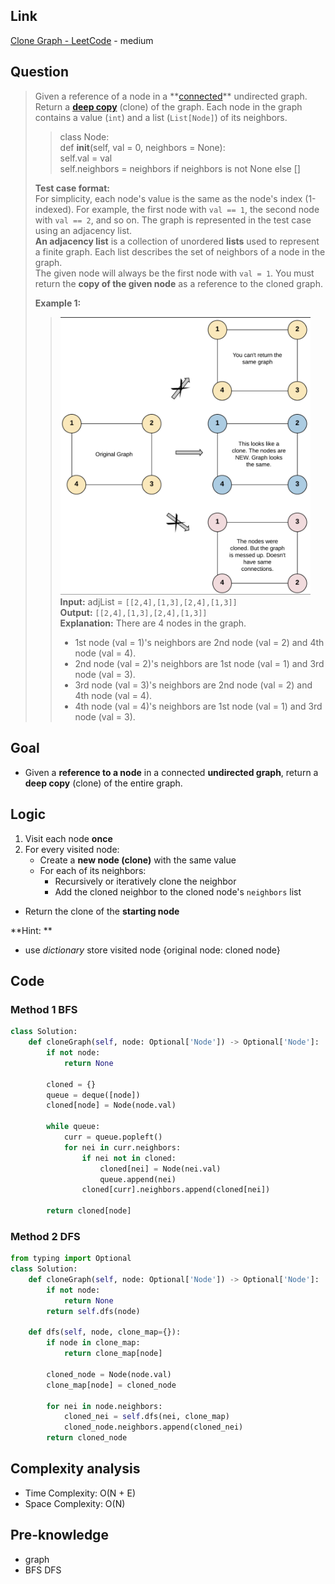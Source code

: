 ## Link
[Clone Graph - LeetCode](https://leetcode.com/problems/clone-graph/description/) - medium
## Question
> Given a reference of a node in a **[connected](https://en.wikipedia.org/wiki/Connectivity_\(graph_theory\)#Connected_graph)** undirected graph.<br>
> Return a [**deep copy**](https://en.wikipedia.org/wiki/Object_copying#Deep_copy) (clone) of the graph.
> Each node in the graph contains a value (`int`) and a list (`List[Node]`) of its neighbors. <br>
>> class Node: <br>
>> 	def __init__(self, val = 0, neighbors = None): <br>
>> 	self.val = val <br>
>> 	self.neighbors = neighbors if neighbors is not None else [] <br>
>
> **Test case format:**<br>
> 	For simplicity, each node's value is the same as the node's index (1-indexed). For example, the first node with `val == 1`, the second node with `val == 2`, and so on. The graph is represented in the test case using an adjacency list.<br>
> 	**An adjacency list** is a collection of unordered **lists** used to represent a finite graph. Each list describes the set of neighbors of a node in the graph.<br>
> 	The given node will always be the first node with `val = 1`. You must return the **copy of the given node** as a reference to the cloned graph.<br>
> 
> **Example 1:**
>> <img src="pic/pic_133.Clone_Graph.png" width="400"><br> 
>>  **Input:** adjList = `[[2,4],[1,3],[2,4],[1,3]]`<br>
>>  **Output:** `[[2,4],[1,3],[2,4],[1,3]]`<br>
>> **Explanation:** There are 4 nodes in the graph.<br>
>> 	  - 1st node (val = 1)'s neighbors are 2nd node (val = 2) and 4th node (val = 4).<br>
>> 	  - 2nd node (val = 2)'s neighbors are 1st node (val = 1) and 3rd node (val = 3).<br>
>> 	  - 3rd node (val = 3)'s neighbors are 2nd node (val = 2) and 4th node (val = 4).<br>
>> 	  - 4th node (val = 4)'s neighbors are 1st node (val = 1) and 3rd node (val = 3).<br>
## Goal
- Given a **reference to a node** in a connected **undirected graph**, return a **deep copy** (clone) of the entire graph.
## Logic
1. Visit each node **once**
2. For every visited node:
    - Create a **new node (clone)** with the same value
    - For each of its neighbors:
        - Recursively or iteratively clone the neighbor
        - Add the cloned neighbor to the cloned node's `neighbors` list
- Return the clone of the **starting node**

**Hint: **
- use *dictionary* store visited node {original node: cloned node}
## Code
### Method 1 BFS
```python
class Solution:
    def cloneGraph(self, node: Optional['Node']) -> Optional['Node']:
        if not node:
            return None

        cloned = {}
        queue = deque([node])
        cloned[node] = Node(node.val)

        while queue:
            curr = queue.popleft()
            for nei in curr.neighbors:
                if nei not in cloned:
                    cloned[nei] = Node(nei.val)
                    queue.append(nei)
                cloned[curr].neighbors.append(cloned[nei])

        return cloned[node]
```
### Method 2 DFS
```python
from typing import Optional
class Solution:
    def cloneGraph(self, node: Optional['Node']) -> Optional['Node']:
        if not node:
            return None
        return self.dfs(node)
    
    def dfs(self, node, clone_map={}):
        if node in clone_map:
            return clone_map[node]
        
        cloned_node = Node(node.val)
        clone_map[node] = cloned_node

        for nei in node.neighbors:
            cloned_nei = self.dfs(nei, clone_map)
            cloned_node.neighbors.append(cloned_nei)
        return cloned_node
```
## Complexity analysis
- Time Complexity: O(N + E)
- Space Complexity: O(N)
## Pre-knowledge
- graph
- BFS DFS
